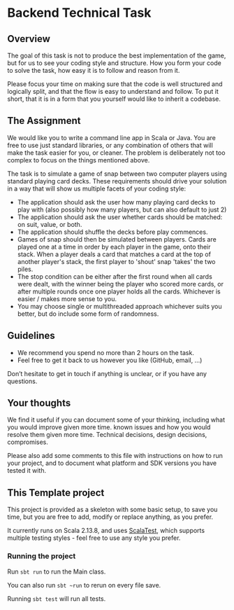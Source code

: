 # Backend Technical Task

## Overview
The goal of this task is not to produce the best implementation of the game, but for us to see your coding style
and structure. How you form your code to solve the task, how easy it is to follow and reason from it.

Please focus your time on making sure that the code is well structured and logically split, and that the flow is
easy to understand and follow. To put it short, that it is in a form that you yourself would like to inherit a
codebase.

## The Assignment

We would like you to write a command line app in Scala or Java. You are free to use just standard libraries, or
any combination of others that will make the task easier for you, or cleaner. The problem is deliberately not
too complex to focus on the things mentioned above.

The task is to simulate a game of snap between two computer players using standard playing card decks.
These requirements should drive your solution in a way that will show us multiple facets of your coding style:

* The application should ask the user how many playing card decks to play with (also possibly how
many players, but can also default to just 2)
* The application should ask the user whether cards should be matched: on suit, value, or both.
* The application should shuffle the decks before play commences.
* Games of snap should then be simulated between players. Cards are played one at a time in order by
each player in the game, onto their stack. When a player deals a card that matches a card at the top
of another player's stack, the first player to 'shout' snap 'takes' the two piles.
* The stop condition can be either after the first round when all cards were dealt, with the winner being
the player who scored more cards, or after multiple rounds once one player holds all the cards.
Whichever is easier / makes more sense to you.
* You may choose single or multithreaded approach whichever suits you better, but do include some
form of randomness.

## Guidelines

* We recommend you spend no more than 2 hours on the task.
* Feel free to get it back to us however you like (GitHub, email, ...)

Don’t hesitate to get in touch if anything is unclear, or if you have any questions.

## Your thoughts

We find it useful if you can document some of your thinking, including what you would improve given more time. known issues and how you would resolve them given more time. Technical decisions, design decisions, compromises.

Please also add some comments to this file with instructions on how to run your project, and to document what platform and SDK versions you have tested it with.

## This Template project

This project is provided as a skeleton with some basic setup, to save you time, but you are free to add, modify or replace anything, as you prefer.

It currently runs on Scala 2.13.8, and uses [ScalaTest](https://www.scalatest.org/), which supports multiple testing styles - feel free to use any style you prefer.

### Running the project

Run `sbt run` to run the Main class.

You can also run `sbt ~run` to rerun on every file save.

Running `sbt test` will run all tests.
